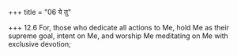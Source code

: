 +++
title = "06 ये तु"

+++
12.6 For, those who dedicate all actions to Me, hold Me as their supreme
goal, intent on Me, and worship Me meditating on Me with exclusive
devotion;
